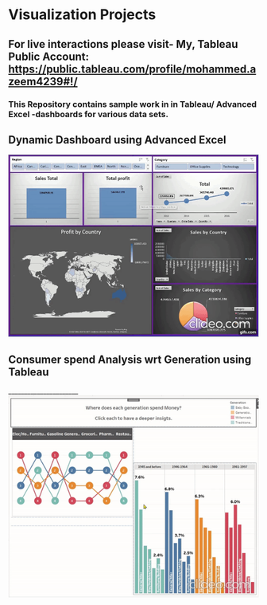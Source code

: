 # Visualization Projects

## For live interactions please visit- My, Tableau Public Account: https://public.tableau.com/profile/mohammed.azeem4239#!/

### This Repository contains sample work in in Tableau/ Advanced Excel -dashboards for various data sets.

## Dynamic Dashboard using Advanced Excel
![screenshot](https://github.com/mohammedaz33m/Tableau_Projects/blob/main/Global%20Superstore/Dashboard.gif)



## Consumer spend Analysis wrt Generation using Tableau
______________________ ![screenshot](https://github.com/mohammedaz33m/Tableau_Projects/blob/main/Consumer%20spend%20by%20generation/Insights%20giff.gif) 
